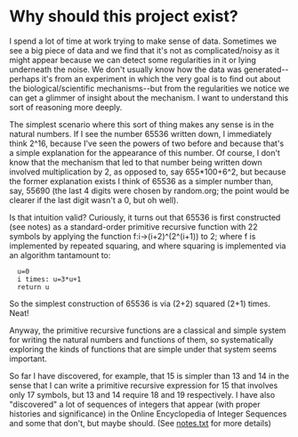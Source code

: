 Why should this project exist?
==============================

I spend a lot of time at work trying to make sense of data. Sometimes
we see a big piece of data and we find that it's not as complicated/noisy as
it might appear because we can detect some regularities in it or lying
underneath the noise. We don't usually know how the data was
generated--perhaps it's from an experiment in which the very goal is to
find out about the biological/scientific mechanisms--but from the
regularities we notice we can get a glimmer of insight about the
mechanism. I want to understand this sort of reasoning more deeply.

The simplest scenario where this sort of thing makes any sense is in
the natural numbers. If I see the number 65536 written down, I immediately think
2^16, because I've seen the powers of two before and because that's a
simple explanation for the appearance of this number. Of course, I don't
know that the mechanism that led to that number being written 
down involved multiplication by 2, as opposed to, say 655*100+6^2, but
because the former explanation exists I think of 65536 as a simpler
number than, say, 55690 (the last 4 digits were chosen by random.org;
the point would be clearer if the last digit wasn't a 0, but oh well).

Is that intuition valid? Curiously, it turns out that 65536 is first constructed (see notes)
as a standard-order primitive recursive function with 22 symbols
by applying the function f:i->(i+2)^(2^(i+1)) to 2; where f is implemented
by repeated squaring, and where squaring is implemented via an algorithm tantamount to:

      u=0
      i times: u=3*u+1
      return u

So the simplest construction of 65536 is via (2+2) squared (2+1) times. Neat!

Anyway, the primitive recursive functions are a classical and simple
system for writing the natural numbers and functions of them, so
systematically exploring the kinds of functions that are simple under
that system seems important.

So far I have discovered, for example, that 15 is simpler than
13 and 14 in the sense that I can write a primitive recursive expression for
15 that involves only 17 symbols, but 13 and 14 require 18 and 19 respectively.
I have also "discovered" a lot of sequences of
integers that appear (with proper histories and significance) in the Online
Encyclopedia of Integer Sequences and some that don't, but maybe
should. (See [notes.txt](https://github.com/mcoram/primrec/blob/master/notes.txt)
for more details)

